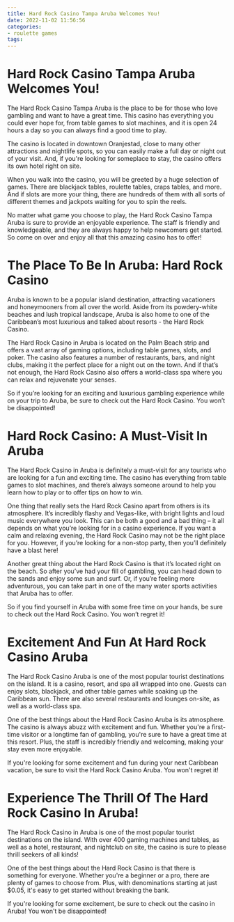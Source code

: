 ```yaml
---
title: Hard Rock Casino Tampa Aruba Welcomes You!
date: 2022-11-02 11:56:56
categories:
- roulette games
tags:
---
```



#  Hard Rock Casino Tampa Aruba Welcomes You!

The Hard Rock Casino Tampa Aruba is the place to be for those who love gambling and want to have a great time. This casino has everything you could ever hope for, from table games to slot machines, and it is open 24 hours a day so you can always find a good time to play.

The casino is located in downtown Oranjestad, close to many other attractions and nightlife spots, so you can easily make a full day or night out of your visit. And, if you're looking for someplace to stay, the casino offers its own hotel right on site.

When you walk into the casino, you will be greeted by a huge selection of games. There are blackjack tables, roulette tables, craps tables, and more. And if slots are more your thing, there are hundreds of them with all sorts of different themes and jackpots waiting for you to spin the reels.

No matter what game you choose to play, the Hard Rock Casino Tampa Aruba is sure to provide an enjoyable experience. The staff is friendly and knowledgeable, and they are always happy to help newcomers get started. So come on over and enjoy all that this amazing casino has to offer!

#  The Place To Be In Aruba: Hard Rock Casino

Aruba is known to be a popular island destination, attracting vacationers and honeymooners from all over the world. Aside from its powdery-white beaches and lush tropical landscape, Aruba is also home to one of the Caribbean’s most luxurious and talked about resorts - the Hard Rock Casino.

The Hard Rock Casino in Aruba is located on the Palm Beach strip and offers a vast array of gaming options, including table games, slots, and poker. The casino also features a number of restaurants, bars, and night clubs, making it the perfect place for a night out on the town. And if that’s not enough, the Hard Rock Casino also offers a world-class spa where you can relax and rejuvenate your senses.

So if you’re looking for an exciting and luxurious gambling experience while on your trip to Aruba, be sure to check out the Hard Rock Casino. You won’t be disappointed!

#  Hard Rock Casino: A Must-Visit In Aruba

The Hard Rock Casino in Aruba is definitely a must-visit for any tourists who are looking for a fun and exciting time. The casino has everything from table games to slot machines, and there’s always someone around to help you learn how to play or to offer tips on how to win.

One thing that really sets the Hard Rock Casino apart from others is its atmosphere. It’s incredibly flashy and Vegas-like, with bright lights and loud music everywhere you look. This can be both a good and a bad thing – it all depends on what you’re looking for in a casino experience. If you want a calm and relaxing evening, the Hard Rock Casino may not be the right place for you. However, if you’re looking for a non-stop party, then you’ll definitely have a blast here!

Another great thing about the Hard Rock Casino is that it’s located right on the beach. So after you’ve had your fill of gambling, you can head down to the sands and enjoy some sun and surf. Or, if you’re feeling more adventurous, you can take part in one of the many water sports activities that Aruba has to offer.

So if you find yourself in Aruba with some free time on your hands, be sure to check out the Hard Rock Casino. You won’t regret it!

#  Excitement And Fun At Hard Rock Casino Aruba

The Hard Rock Casino Aruba is one of the most popular tourist destinations on the island. It is a casino, resort, and spa all wrapped into one. Guests can enjoy slots, blackjack, and other table games while soaking up the Caribbean sun. There are also several restaurants and lounges on-site, as well as a world-class spa.

One of the best things about the Hard Rock Casino Aruba is its atmosphere. The casino is always abuzz with excitement and fun. Whether you're a first-time visitor or a longtime fan of gambling, you're sure to have a great time at this resort. Plus, the staff is incredibly friendly and welcoming, making your stay even more enjoyable.

If you're looking for some excitement and fun during your next Caribbean vacation, be sure to visit the Hard Rock Casino Aruba. You won't regret it!

#  Experience The Thrill Of The Hard Rock Casino In Aruba!

The Hard Rock Casino in Aruba is one of the most popular tourist destinations on the island. With over 400 gaming machines and tables, as well as a hotel, restaurant, and nightclub on site, the casino is sure to please thrill seekers of all kinds!

One of the best things about the Hard Rock Casino is that there is something for everyone. Whether you're a beginner or a pro, there are plenty of games to choose from. Plus, with denominations starting at just $0.05, it's easy to get started without breaking the bank.

If you're looking for some excitement, be sure to check out the casino in Aruba! You won't be disappointed!